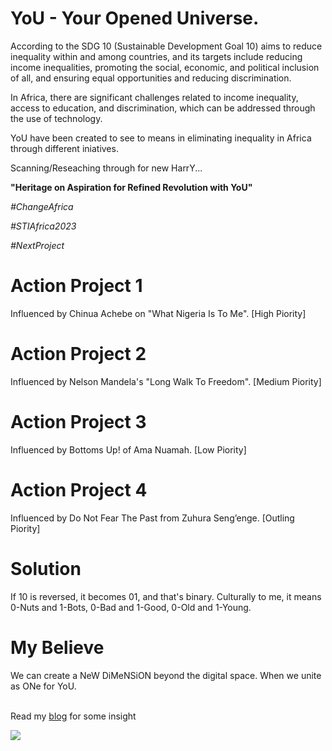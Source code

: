 # YoU - Your Opened Universe. 

According to the SDG 10 (Sustainable Development Goal 10) aims to reduce inequality within and among countries, and its targets include reducing income inequalities, promoting the social, economic, and political inclusion of all, and ensuring equal opportunities and reducing discrimination.

In Africa, there are significant challenges related to income inequality, access to education, and discrimination, which can be addressed through the use of technology.

YoU have been created to see to means in eliminating inequality in Africa through different iniatives.

Scanning/Reseaching through for new HarrY... 

<b>"Heritage on Aspiration for Refined Revolution with YoU"</b>

<i>#ChangeAfrica</i>

<i>#STIAfrica2023</i>

<i>#NextProject</i>

# Action Project 1
Influenced by Chinua Achebe on "What Nigeria Is To Me". [High Piority]

# Action Project 2
Influenced by Nelson Mandela's "Long Walk To Freedom". [Medium Piority]

# Action Project 3
Influenced by Bottoms Up! of Ama Nuamah. [Low Piority]

# Action Project 4
Influenced by Do Not Fear The Past from Zuhura Seng’enge. [Outling Piority]

# Solution
If 10 is reversed, it becomes 01, and that's binary. Culturally to me, it means 0-Nuts and 1-Bots, 0-Bad and 1-Good, 0-Old and 1-Young.

# My Believe
We can create a NeW DiMeNSiON beyond the digital space. When we unite as ONe for YoU.
<br/><br/>

Read my [blog](https://tobiadeoye.com.ng/the-3-spaces-without-1) for some insight

<a href="https://twitter.com/tobisure"><img src="https://img.shields.io/badge/Twitter-1DA1F2?style=for-the-badge&logo=twitter&logoColor=white"></a>



